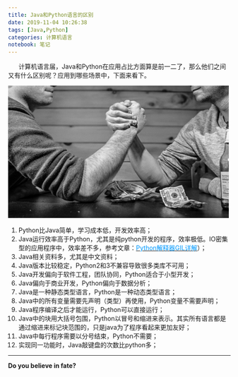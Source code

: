 ```yaml
---
title: Java和Python语言的区别
date: 2019-11-04 10:26:38
tags: [Java,Python]
categories: 计算机语言
notebook: 笔记
---
```


&nbsp;&nbsp;&nbsp;&nbsp;&nbsp;&nbsp;计算机语言届，Java和Python在应用占比方面算是前一二了，那么他们之间又有什么区别呢？应用到哪些场景中，下面来看下。

<img src="Java和Python语言的区别/java_vs_python.jpg" width="500" height="300"/>

<!-- more -->

1. Python比Java简单，学习成本低，开发效率高；
2. Java运行效率高于Python，尤其是纯python开发的程序，效率极低。IO密集型的应用程序中，效率差不多，参考文章：<a>[<font color=#0099ff>Python解释器GIL详解</font>](http://wetech.top/2019/11/03/%E4%B8%80%E8%88%AC%E6%83%85%E5%86%B5%E4%B8%8B%E4%B8%BA%E4%BB%80%E4%B9%88Python%E5%A4%9A%E7%BA%BF%E7%A8%8B%E6%AF%94%E5%8D%95%E7%BA%BF%E7%A8%8B%E8%BF%98%E6%85%A2%EF%BC%9F/)）；
3. Java相关资料多，尤其是中文资料；
4. Java版本比较稳定，Python2和3不兼容导致很多类库不可用；
5. Java开发偏向于软件工程，团队协同，Python适合于小型开发；
6. Java偏向于商业开发，Python偏向于数据分析；
7. Java是一种静态类型语言，Python是一种动态类型语言；
8. Java中的所有变量需要先声明（类型）再使用，Python变量不需要声明；
9. Java程序编译之后才能运行，Python可以直接运行；
10. Java中的块用大括号包围，Python以冒号和缩进来表示。其实所有语言都是通过缩进来标记块范围的，只是java为了程序看起来更加友好；
11. Java中每行程序需要以分号结束，Python不需要；
12. 实现同一功能时，Java敲键盘的次数比python多；


- - -
<b>Do you believe in fate?</b>
